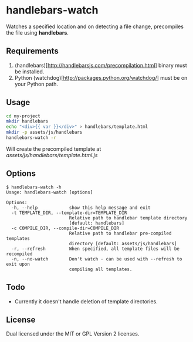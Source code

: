 # handlebars-watch

Watches a specified location and on detecting a file change, precompiles the file
using **handlebars**.  

## Requirements

1. (handlebars)[http://handlebarsjs.com/precompilation.html] binary must be installed.
2. Python (watchdog)[http://packages.python.org/watchdog/] must be on your Python path.

## Usage

```bash
cd my-project
mkdir handlebars
echo "<div>{{ var }}</div>" > handlebars/template.html
mkdir -p assets/js/handlebars
handlebars-watch -r
```

Will create the precompiled template at _assets/js/handlebars/template.html.js_

## Options

	$ handlebars-watch -h
	Usage: handlebars-watch [options]
	
	Options:
	  -h, --help            show this help message and exit
	  -t TEMPLATE_DIR, --template-dir=TEMPLATE_DIR
	                        Relative path to handlebar template directory
	                        [default: handlebars]
	  -c COMPILE_DIR, --compile-dir=COMPILE_DIR
	                        Relative path to handlebar pre-compiled templates
	                        directory [default: assets/js/handlebars]
	  -r, --refresh         When specified, all template files will be recompiled
	  -n, --no-watch        Don't watch - can be used with --refresh to exit upon
	                        compiling all templates.

## Todo

- Currently it doesn't handle deletion of template directories. 

## License

Dual licensed under the MIT or GPL Version 2 licenses.
